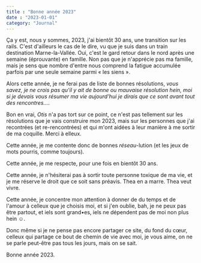 ```yaml
---
title : "Bonne année 2023"
date : "2023-01-01"
category: "Journal"
---
```


Ça y est, nous y sommes, 2023, j'ai bientôt 30 ans, une transition sur les
rails. C'est d'ailleurs le cas de le dire, vu que je suis dans un train
destination Marne-la-Vallée. Oui, c'est le gard retour dans le nord après une
semaine (éprouvante) en famille. Non pas que je n'apprécie pas ma famille, mais
je sens que nombre d'entre nous comprend la fatigue accumulée parfois par une
seule semaine parmi « les siens ».

Alors cette année, je ne ferai pas de liste de bonnes résolutions, _vous savez,
je ne crois pas qu'il y ait de bonne ou mauvaise résolution hein, moi si je
devais vous résumer ma vie aujourd'hui je dirais que ce sont avant tout des
rencontres..._.

Bon en vrai, _Otis_ n'a pas tort sur ce point, ce n'est pas tellement sur les
résolutions que je vais construire mon 2023, mais sur les personnes que j'ai
recontrées (et re-rencontrées) et qui m'ont aidées à leur manière à me sortir
de ma coquille. Merci à elleux.

Cette année, je me contente donc de bonnes _réseau_-lution (et les jeux de mots
pourris, comme toujours).

Cette année, je me respecte, pour une fois en bientôt 30 ans.

Cette année, je n'hésiterai pas à sortir toute personne toxique de ma vie, et
je me réserve le droit que ce soit sans préavis. Thea en a marre. Thea veut
vivre.

Cette année, je concentre mon attention à donner de du temps et de  l'amour à
celleux que je choisis moi, et si j'en oublie, bah, je ne peux pas être partout,
et iels sont grand•es, iels ne dépendent pas de moi non plus hein ☺️.

Donc même si je ne pense pas encore partager ce site, du fond du cœur, celleux
qui partage ce bout de chemin de vie avec moi, je vous aime, on ne se parle
peut-être pas tous les jours, mais on se sait.

Bonne année 2023.
